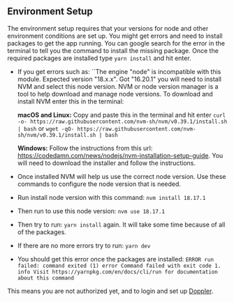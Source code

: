 ## Environment Setup

The environment setup requires that your versions for node and other environment conditions are set up. You might get errors and need to install packages to get the app running. You can google search for the error in the terminal to tell you the command to install the missing package. Once the required packages are installed type `yarn install` and hit enter.

-   If you get errors such as: ``The engine "node" is incompatible with this module. Expected version "18.x.x". Got "16.20.1" you will need to install NVM and select this node version. NVM or node version manager is a tool to help download and manage node versions. To download and install NVM enter this in the terminal:

    **macOS and Linux:** Copy and paste this in the terminal and hit enter `curl -o- https://raw.githubusercontent.com/nvm-sh/nvm/v0.39.1/install.sh | bash` or `wget -qO- https://raw.githubusercontent.com/nvm-sh/nvm/v0.39.1/install.sh | bash`

    **Windows:** Follow the instructions from this url: https://codedamn.com/news/nodejs/nvm-installation-setup-guide. You will need to download the installer and follow the instructions.

-   Once installed NVM will help us use the correct node version. Use these commands to configure the node version that is needed.

-   Run install node version with this command: `nvm install 18.17.1`

-   Then run to use this node version: `nvm use 18.17.1`

-   Then try to run: `yarn install` again. It will take some time because of all of the packages.

-   If there are no more errors try to run: `yarn dev`

-   You should get this error once the packages are installed: `ERROR run failed: command exited (1) error Command failed with exit code 1. info Visit https://yarnpkg.com/en/docs/cli/run for documentation about this command`

This means you are not authorized yet, and to login and set up [Doppler](docs/DOPPLER.md).
